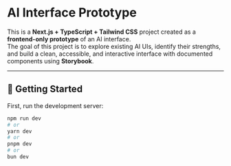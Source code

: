 # AI Interface Prototype

This is a **Next.js + TypeScript + Tailwind CSS** project created as a **frontend-only prototype** of an AI interface.  
The goal of this project is to explore existing AI UIs, identify their strengths, and build a clean, accessible, and interactive interface with documented components using **Storybook**.

---

## 🚀 Getting Started

First, run the development server:

```bash
npm run dev
# or
yarn dev
# or
pnpm dev
# or
bun dev
